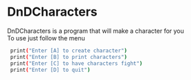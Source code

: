 # DnDCharacters
DnDCharacters is a program that will make a character for you
<br> To use just follow the menu
```bash
 print("Enter [A] to create character")
 print("Enter [B] to print characters")
 print("Enter [C] to have characters fight")
 print("Enter [D] to quit")
```
